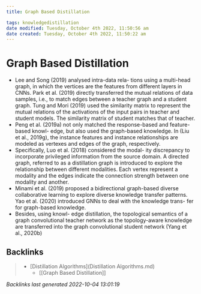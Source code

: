 ```yaml
---
title: Graph Based Distillation

tags: knowledgedistillation 
date modified: Tuesday, October 4th 2022, 11:50:56 am
date created: Tuesday, October 4th 2022, 11:50:22 am
---
```


# Graph Based Distillation
- Lee and Song (2019) analysed intra-data rela- tions using a multi-head graph, in which the vertices are the features from different layers in CNNs. Park et al. (2019) directly transferred the mutual relations of data samples, i.e., to match edges between a teacher graph and a student graph. Tung and Mori (2019) used the similarity matrix to represent the mutual relations of the activations of the input pairs in teacher and student models. The similarity matrix of student matches that of teacher.
- Peng et al. (2019a) not only matched the response-based and feature-based knowl- edge, but also used the graph-based knowledge. In (Liu et al., 2019g), the instance features and instance relationships are modeled as vertexes and edges of the graph, respectively.
- Specifically, Luo et al. (2018) considered the modal- ity discrepancy to incorporate privileged information from the source domain. A directed graph, referred to as a distillation graph is introduced to explore the relationship between different modalities. Each vertex represent a modality and the edges indicate the connection strength between one modality and another.
- Minami et al. (2019) proposed a bidirectional graph-based diverse collaborative learning to explore diverse knowledge transfer patterns. Yao et al. (2020) introduced GNNs to deal with the knowledge trans- fer for graph-based knowledge.
- Besides, using knowl- edge distillation, the topological semantics of a graph convolutional teacher network as the topology-aware knowledge are transferred into the graph convolutional student network (Yang et al., 2020b)

## Backlinks

> - [Distillation Algorithms](Distillation Algorithms.md)
>   - [[Graph Based Distillation]]

_Backlinks last generated 2022-10-04 13:01:19_
